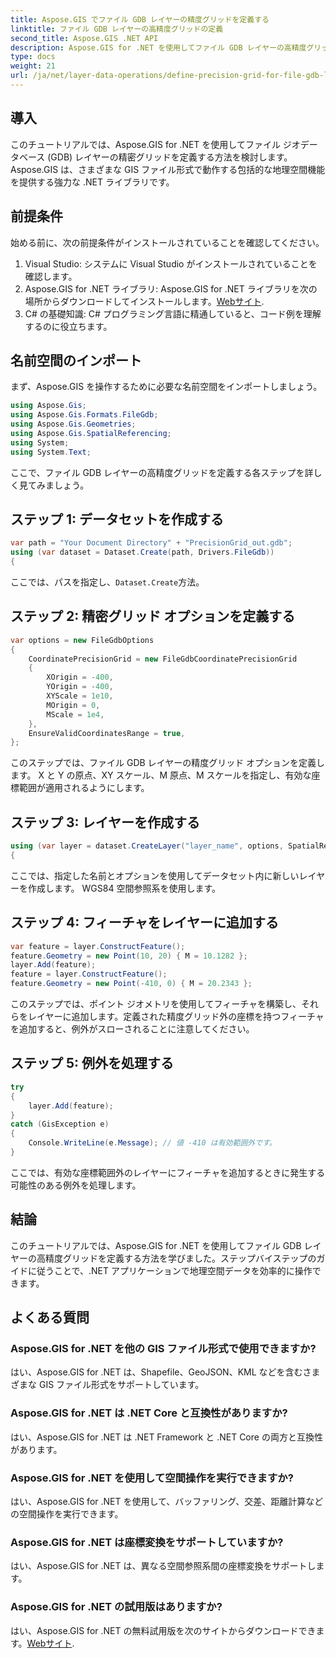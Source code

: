 ```yaml
---
title: Aspose.GIS でファイル GDB レイヤーの精度グリッドを定義する
linktitle: ファイル GDB レイヤーの高精度グリッドの定義
second_title: Aspose.GIS .NET API
description: Aspose.GIS for .NET を使用してファイル GDB レイヤーの高精度グリッドを定義する方法を学習します。ステップバイステップのチュートリアルに従ってください。
type: docs
weight: 21
url: /ja/net/layer-data-operations/define-precision-grid-for-file-gdb-layer/
---
```

## 導入
このチュートリアルでは、Aspose.GIS for .NET を使用してファイル ジオデータベース (GDB) レイヤーの精密グリッドを定義する方法を検討します。 Aspose.GIS は、さまざまな GIS ファイル形式で動作する包括的な地理空間機能を提供する強力な .NET ライブラリです。
## 前提条件
始める前に、次の前提条件がインストールされていることを確認してください。
1. Visual Studio: システムに Visual Studio がインストールされていることを確認します。
2.  Aspose.GIS for .NET ライブラリ: Aspose.GIS for .NET ライブラリを次の場所からダウンロードしてインストールします。[Webサイト](https://releases.aspose.com/gis/net/).
3. C# の基礎知識: C# プログラミング言語に精通していると、コード例を理解するのに役立ちます。
## 名前空間のインポート
まず、Aspose.GIS を操作するために必要な名前空間をインポートしましょう。
```csharp
using Aspose.Gis;
using Aspose.Gis.Formats.FileGdb;
using Aspose.Gis.Geometries;
using Aspose.Gis.SpatialReferencing;
using System;
using System.Text;
```
ここで、ファイル GDB レイヤーの高精度グリッドを定義する各ステップを詳しく見てみましょう。
## ステップ 1: データセットを作成する
```csharp
var path = "Your Document Directory" + "PrecisionGrid_out.gdb";
using (var dataset = Dataset.Create(path, Drivers.FileGdb))
{
```
ここでは、パスを指定し、`Dataset.Create`方法。
## ステップ 2: 精密グリッド オプションを定義する
```csharp
var options = new FileGdbOptions
{
    CoordinatePrecisionGrid = new FileGdbCoordinatePrecisionGrid
    {
        XOrigin = -400,
        YOrigin = -400,
        XYScale = 1e10,
        MOrigin = 0,
        MScale = 1e4,
    },
    EnsureValidCoordinatesRange = true,
};
```
このステップでは、ファイル GDB レイヤーの精度グリッド オプションを定義します。 X と Y の原点、XY スケール、M 原点、M スケールを指定し、有効な座標範囲が適用されるようにします。
## ステップ 3: レイヤーを作成する
```csharp
using (var layer = dataset.CreateLayer("layer_name", options, SpatialReferenceSystem.Wgs84))
{
```
ここでは、指定した名前とオプションを使用してデータセット内に新しいレイヤーを作成します。 WGS84 空間参照系を使用します。
## ステップ 4: フィーチャをレイヤーに追加する
```csharp
var feature = layer.ConstructFeature();
feature.Geometry = new Point(10, 20) { M = 10.1282 };
layer.Add(feature);
feature = layer.ConstructFeature();
feature.Geometry = new Point(-410, 0) { M = 20.2343 };
```
このステップでは、ポイント ジオメトリを使用してフィーチャを構築し、それらをレイヤーに追加します。定義された精度グリッド外の座標を持つフィーチャを追加すると、例外がスローされることに注意してください。
## ステップ 5: 例外を処理する
```csharp
try
{
    layer.Add(feature);
}
catch (GisException e)
{
    Console.WriteLine(e.Message); // 値 -410 は有効範囲外です。
}
```
ここでは、有効な座標範囲外のレイヤーにフィーチャを追加するときに発生する可能性のある例外を処理します。
## 結論
このチュートリアルでは、Aspose.GIS for .NET を使用してファイル GDB レイヤーの高精度グリッドを定義する方法を学びました。ステップバイステップのガイドに従うことで、.NET アプリケーションで地理空間データを効率的に操作できます。
## よくある質問
### Aspose.GIS for .NET を他の GIS ファイル形式で使用できますか?
はい、Aspose.GIS for .NET は、Shapefile、GeoJSON、KML などを含むさまざまな GIS ファイル形式をサポートしています。
### Aspose.GIS for .NET は .NET Core と互換性がありますか?
はい、Aspose.GIS for .NET は .NET Framework と .NET Core の両方と互換性があります。
### Aspose.GIS for .NET を使用して空間操作を実行できますか?
はい、Aspose.GIS for .NET を使用して、バッファリング、交差、距離計算などの空間操作を実行できます。
### Aspose.GIS for .NET は座標変換をサポートしていますか?
はい、Aspose.GIS for .NET は、異なる空間参照系間の座標変換をサポートします。
### Aspose.GIS for .NET の試用版はありますか?
はい、Aspose.GIS for .NET の無料試用版を次のサイトからダウンロードできます。[Webサイト](https://releases.aspose.com/gis/net/).